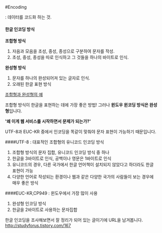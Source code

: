 
#Encoding

: 데이터를 코드화 하는 것.

#### 한글 인코딩 방식

**조합형 방식**

1. 자음과 모음을 초성, 중성, 종성으로 구분하여 문자를 작성.
2. 초성, 중성, 종성을 따로 인식하고 그 것들을 하나의 바이트로 인식.


**완성형 방식**

1. 문자를 하나의 완성되어져 있는 글자로 인식.
2. 오래된 한글 표현 방식

[조합형과 완성형의 예](http://cfile1.uf.tistory.com/image/24144A485471E06F24FE20)

조합형 방식이 한글을 표현하는 데에 가장 좋은 방법!
그러나 **윈도우 윈코딩 방식은 완성형**입니다. 

**'왜 이게 웹 서비스를 시작하면서 문제가 되는가?'**

UTF-8과 EUC-KR 중에서 인코딩을 똑같이 맞춰야 문자 표현이 가능하기 때문입니다. 


####UTF-8
: 대표적인 조합형의 유니코드 인코딩 방식

1. 조합형 방식의 문자 집합, 유니코드 인코딩 방식 중 하나
2. 한글을 3바이트로 인식, 공백이나 영문은 1바이트로 인식
3. 유니코드의 경우, 다른 국가에서 한글 언어책이 설치되지 않았다고 하더라도 한글 표현이 가능
4. 다양한 언어로 작성되는 환경이나 웹과 같은 다양한 국가의 사람들이 보는 경우에 매우 좋은 방식


####EUC-KR,CP949
: 윈도우에서 가장 많이 사용

1. 완성형 인코딩 방식
2. 한글을 2바이트로 사용하는 문자집합


한글 인코딩을 조사해보면서 잘 정리가 되어 있는 글이기에 URL을 남겨봅니다. 
http://studyforus.tistory.com/167


